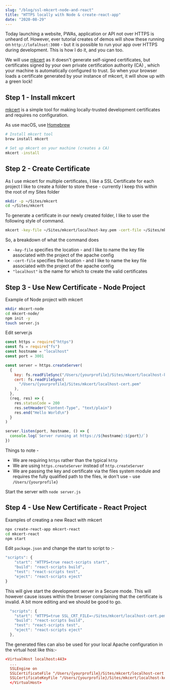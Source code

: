 ```yaml
---
slug: "/blog/ssl-mkcert-node-and-react"
title: "HTTPS locally with Node & create-react-app"
date: "2020-08-29"
---
```


Today launching a website, PWAs, application or API not over HTTPS is unheard of. However, ever tutorial creates of demos will show these running on `http://lofalhsot:3000` - but it is possible to run your app over HTTPS during development. This is how I do it, and you can too.

We will use [mkcert](https://github.com/FiloSottile/mkcert) as it doesn't generate self-signed certificates, but certificates signed by your own private certification authority (CA) , which your machine is automatically configured to trust. So when your browser loads a certificate generated by your instance of mkcert, it will show up with a green lock!

## Step 1 - Install mkcert

[mkcert](https://github.com/FiloSottile/mkcert) is a simple tool for making locally-trusted development certificates and requires no configuration.

As use macOS, use [Homebrew](https://brew.sh/)

```bash
# Install mkcert tool
brew install mkcert

# Set up mkcert on your machine (creates a CA)
mkcert -install
```

## Step 2 - Create Certificate

As I use mkcert for multiple certificates, I like a SSL Certificate for each project I like to create a folder to store these - currently I keep this within the root of my Sites folder

```bash
mkdir -p ~/Sites/mkcert
cd ~/Sites/mkcert
```

To generate a certificate in our newly created folder, I like to user the following style of command.

```bash
mkcert -key-file ~/Sites/mkcert/localhost-key.pem -cert-file ~/Sites/mkcert/localhost-cert.pem "localhost"
```

So, a breakdown of what the command does

- `-key-file` specifies the location - and I like to name the key file associated with the project of the apache config
- `-cert-file` specifies the location - and I like to name the key file associated with the project of the apache config
- `"localhost"` is the name for which to create the valid certificates

## Step 3 - Use New Certificate - Node Project

Example of Node project with mkcert

```bash
mkdir mkcert-node
cd mkcert-node/
npm init -y
touch server.js
```

Edit server.js

```javascript
const https = require("https")
const fs = require("fs")
const hostname = "localhost"
const port = 3001

const server = https.createServer(
  {
    key: fs.readFileSync("/Users/{yourprofile}/Sites/mkcert/localhost-key.pem"),
    cert: fs.readFileSync(
      "/Users/{yourprofile}/Sites/mkcert/localhost-cert.pem"
    ),
  },
  (req, res) => {
    res.statusCode = 200
    res.setHeader("Content-Type", "text/plain")
    res.end("Hello World\n")
  }
)

server.listen(port, hostname, () => {
  console.log(`Server running at https://${hostname}:${port}/`)
})
```

Things to note -

- We are requiring `https` rather than the typical `http`
- We are using `https.createServer` instead of `http.createServer`
- We are passing the key and certificate via the files system module and requires the fully qualified path to the files, ie don't use `~` use `/Users/{yourprofile}`

Start the server with `node server.js`

## Step 4 - Use New Certificate - React Project

Examples of creating a new React with mkcert

```bash
npx create-react-app mkcert-react
cd mkcert-react
npm start
```

Edit `package.json` and change the start to script to :-

```javascript
"scripts": {
    "start": "HTTPS=true react-scripts start",
    "build": "react-scripts build",
    "test": "react-scripts test",
    "eject": "react-scripts eject"
}
```

This will give start the development server in a Secure mode. This will however cause issues within the browser complaining that the certificate is invalid. A bit more editing and we should be good to go.

```javascript
  "scripts": {
    "start": "HTTPS=true SSL_CRT_FILE=~/Sites/mkcert/localhost-cert.pem SSL_KEY_FILE=~/Sites/mkcert/localhost-key.pem react-scripts start",
    "build": "react-scripts build",
    "test": "react-scripts test",
    "eject": "react-scripts eject"
  },
```

The generated files can also be used for your local Apache configuration in the virtual host like this:-

```conf
<VirtualHost localhost:443>
  ...
  SSLEngine on
  SSLCertificateFile "/Users/{yourprofile}/Sites/mkcert/localhost-cert.pem"
  SSLCertificateKeyFile "/Users/{yourprofile}/Sites/mkcert/localhost-key.pem"
  </VirtualHost>
```
